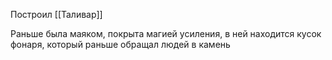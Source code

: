Построил [[Таливар]]

Раньше была маяком, покрыта магией усиления, в ней находится кусок фонаря, который раньше обращал людей в камень